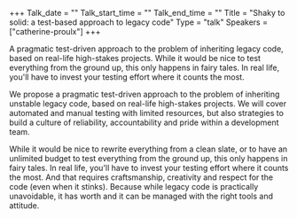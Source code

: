+++
Talk_date = ""
Talk_start_time = ""
Talk_end_time = ""
Title = "Shaky to solid: a test-based approach to legacy code"
Type = "talk"
Speakers = ["catherine-proulx"]
+++

A pragmatic test-driven approach to the problem of inheriting legacy code, based on real-life high-stakes projects. While it would be nice to test everything from the ground up, this only happens in fairy tales. In real life, you'll have to invest your testing effort where it counts the most.

We propose a pragmatic test-driven approach to the problem of inheriting unstable legacy code, based on real-life high-stakes projects. We will cover automated and manual testing with limited resources, but also strategies to build a culture of reliability, accountability and pride within a development team. 

While it would be nice to rewrite everything from a clean slate, or to have an unlimited budget to test everything from the ground up, this only happens in fairy tales. In real life, you'll have to invest your testing effort where it counts the most.  And that requires craftsmanship, creativity and respect for the code (even when it stinks). Because while legacy code is practically unavoidable, it has worth and it can be managed with the right tools and attitude. 
	
